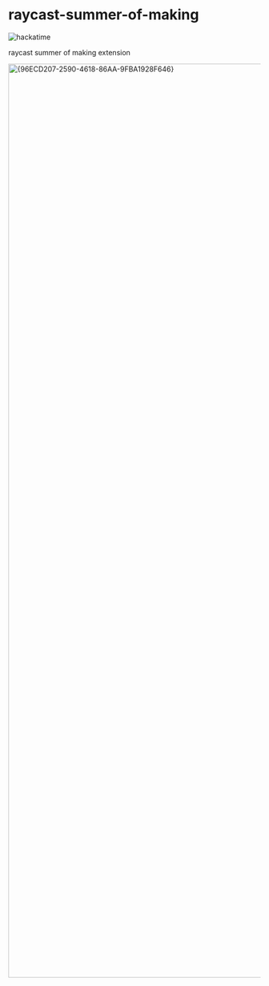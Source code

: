 # raycast-summer-of-making

![hackatime](https://hackatime-badge.hackclub.com/U0936KAETQD/raycast-summer-of-making)

raycast summer of making extension

<img width="2736" height="1824" alt="{96ECD207-2590-4618-86AA-9FBA1928F646}" src="https://github.com/user-attachments/assets/376882cc-86fb-423d-9e08-2c98960bc147" />
